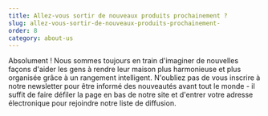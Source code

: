 ```yaml
---
title: Allez-vous sortir de nouveaux produits prochainement ?
slug: allez-vous-sortir-de-nouveaux-produits-prochainement-
order: 8
category: about-us
---
```


Absolument ! Nous sommes toujours en train d'imaginer de nouvelles façons d'aider les gens à rendre leur maison plus harmonieuse et plus organisée grâce à un rangement intelligent. N'oubliez pas de vous inscrire à notre newsletter pour être informé des nouveautés avant tout le monde - il suffit de faire défiler la page en bas de notre site et d'entrer votre adresse électronique pour rejoindre notre liste de diffusion.
